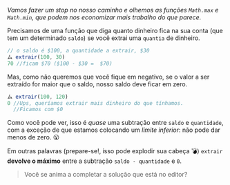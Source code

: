 _Vamos fazer um stop no nosso caminho e olhemos as funções `Math.max` e `Math.min`, que podem nos economizar mais trabalho do que parece._

Precisamos de uma função que diga quanto dinheiro fica na sua conta (que tem um determinado `saldo`) se você extrai uma `quantia` de dinheiro.

``` javascript
// o saldo é $100, a quantidade a extrair, $30
ム extrair(100, 30) 
70 //ficam $70 ($100 - $30 =  $70) 
```

Mas, como não queremos que você fique em negativo, se o valor a ser extraído for maior que o saldo, nosso saldo deve ficar em zero.

``` javascript
ム extrair(100, 120)
0 //Ups, queríamos extrair mais dinheiro do que tínhamos.
  //Ficamos com $0
```

Como você pode ver, isso é _quase_ uma subtração entre `saldo` e `quantidade`, com a exceção de que estamos colocando um _limite inferior_: não pode dar menos de zero. :open_mouth:

Em outras palavras (prepare-se!, isso pode explodir sua cabeça :bomb:) `extrair` **devolve o máximo** entre a subtração `saldo - quantidade` e `0`.

> Você se anima a completar a solução que está no editor?
